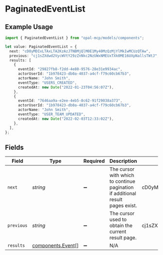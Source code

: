 # PaginatedEventList

## Example Usage

```typescript
import { PaginatedEventList } from "opal-mcp/models/components";

let value: PaginatedEventList = {
  next: "cD0yMDIxLTAxLTA2KzAzJTNBMjQlM0E1My40MzQzMjYlMkIwMCUzQTAw",
  previous: "cj1sZXdwd2VycWVtY29zZnNkc2NzUWxNMEUxTXk0ME16UXpNallsTWtJ",
  results: [
    {
      eventId: "29827fb8-f2dd-4e80-9576-28e31e9934ac",
      actorUserId: "1b978423-db0a-4037-a4cf-f79c60cb67b3",
      actorName: "John Smith",
      eventType: "USERS_CREATED",
      createdAt: new Date("2022-01-23T04:56:07Z"),
    },
    {
      eventId: "7646aa9a-e2ee-4eb5-8c62-91f29038a373",
      actorUserId: "1b978423-db0a-4037-a4cf-f79c60cb67b3",
      actorName: "John Smith",
      eventType: "USER_TEAM_UPDATED",
      createdAt: new Date("2022-02-03T12:33:02Z"),
    },
  ],
};
```

## Fields

| Field                                                                          | Type                                                                           | Required                                                                       | Description                                                                    | Example                                                                        |
| ------------------------------------------------------------------------------ | ------------------------------------------------------------------------------ | ------------------------------------------------------------------------------ | ------------------------------------------------------------------------------ | ------------------------------------------------------------------------------ |
| `next`                                                                         | *string*                                                                       | :heavy_minus_sign:                                                             | The cursor with which to continue pagination if additional result pages exist. | cD0yMDIxLTAxLTA2KzAzJTNBMjQlM0E1My40MzQzMjYlMkIwMCUzQTAw                       |
| `previous`                                                                     | *string*                                                                       | :heavy_minus_sign:                                                             | The cursor used to obtain the current result page.                             | cj1sZXdwd2VycWVtY29zZnNkc2NzUWxNMEUxTXk0ME16UXpNallsTWtJ                       |
| `results`                                                                      | [components.Event](../../models/components/event.md)[]                         | :heavy_minus_sign:                                                             | N/A                                                                            |                                                                                |